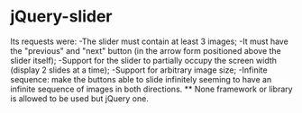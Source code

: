 # jQuery-slider

Its requests were:
-The slider must contain at least 3 images;
-It must have the "previous" and "next" button (in the arrow form positioned above the slider itself);
-Support for the slider to partially occupy the screen width (display 2 slides at a time);
-Support for arbitrary image size;
-Infinite sequence: make the buttons able to slide infinitely seeming to have an infinite sequence of images in both directions.
** None framework or library is allowed to be used but jQuery one.

